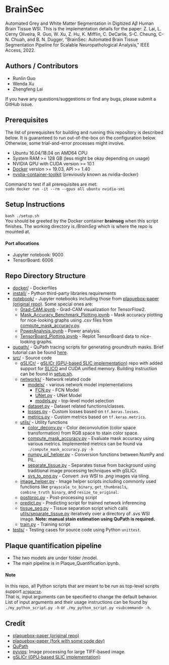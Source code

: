 # BrainSec
Automated Grey and White Matter Segmentation in Digitized A*β*
Human Brain Tissue WSI. This is the implementation details for the paper: 
Z. Lai, L. Cerny Oliveira, R. Guo, W. Xu, Z. Hu, K. Mifflin, C. DeCarlie, S-C. Cheung, C-N. Chuah, and B. N. Dugger, "BrainSec: Automated Brain Tissue Segmentation Pipeline for Scalable Neuropathological Analysis," IEEE Access, 2022.

## Authors / Contributors
* Runlin Guo
* Wenda Xu
* Zhengfeng Lai

If you have any questions/suggestions or find any bugs,
please submit a GitHub issue.

## Prerequisites
The list of prerequisites for building and running this repository is described
below. It is guaranteed to run out-of-the-box on the configuration below.
Otherwise, some trial-and-error processes might involve.
* Ubuntu 16.04/18.04 on AMD64 CPU
* System RAM >= 128 GB (less might be okay depending on usage)
* NVIDIA GPU with CUDA version >= 10.1
* [Docker](https://docs.docker.com/install/linux/docker-ce/ubuntu/)
version >= 19.03, API >= 1.40
* [nvidia-container-toolkit](https://github.com/NVIDIA/nvidia-docker#ubuntu-16041804-debian-jessiestretchbuster)
(previously known as nvidia-docker)  

Command to test if all prerequisites are met:  
`sudo docker run -it --rm --gpus all ubuntu nvidia-smi`

## Setup Instructions
`bash ./setup.sh`  
You should be greeted by the Docker container **brainseg** when this script
finishes. The working directory is */BrainSeg* which is where the repo is
mounted at.  

#### Port allocations
* Jupyter notebook: 9000
* TensorBoard: 6006

## Repo Directory Structure
* [docker/](docker) - Dockerfiles
* [install/](install) - Python third-party libraries requirements
* [notebook/](notebook) - Jupyter notebooks including those from
[plaquebox-paper (original repo)](https://github.com/keiserlab/plaquebox-paper).
Some special ones are:
    * [Grad-CAM.ipynb](notebook/Grad-CAM.ipynb) - Grad-CAM visualization for
      TensorFlow2.
    * [Mask_Accuracy_Benchmark_Plotting.ipynb](notebook/Mask_Accuracy_Benchmark_Plotting.ipynb) -
      Mask accuracy plotting for nice-looking graphs using *.csv* files from
      [compute_mask_accuracy.py](src/utils/compute_mask_accuracy.py).
    * [PowerAnalysis.ipynb](notebook/PowerAnalysis.ipynb) - Power analysis.
    * [TensorBoard_Plotting.ipynb](notebook/TensorBoard_Plotting.ipynb) -
      Replot TensorBoard data to nice-looking graphs.
* [qupath/](qupath) - QuPath tracing scripts for generating groundtruth masks.
  Brief tutorial can be found [here](https://docs.google.com/document/d/125n8o4KQlUcEIbycHDTXV-8pBcj-CLsxISnygt0SecM/edit?usp=sharing).
* [src/](src) - Source code
    * [gSLICr/](src/gSLICr) -
      [gSLICr (GPU-based SLIC implementation)](https://github.com/carlren/gSLICr)
      repo with added support for
      [SLICO](https://www.epfl.ch/labs/ivrl/research/slic-superpixels/#SLICO)
      and CUDA unified memory. Building instruction can be found in
      [setup.sh](setup.sh#L14).
    * [networks/](src/networks) - Network related code
        * [models/](src/networks/models) - various network model implementations
            * [FCN.py](src/networks/models/FCN.py) - FCN Model
            * [UNet.py](src/networks/models/UNet.py) - UNet Model
            * [models.py](src/networks/models/models.py) - top-level model selection
        * [dataset.py](src/networks/dataset.py) - Dataset related functions/classes.
        * [losses.py](src/networks/losses.py) - Custom losses based on `tf.keras.losses`.
        * [metrics.py](src/networks/metrics.py) - Custom metrics based on `tf.keras.metrics`.
    * [utils/](src/utils) - Utility functions
        * [color_deconv.py](src/utils/color_deconv.py) - Color deconvolution
          (color space transformation) from RGB space to stain color space.
        * [compute_mask_accuracy.py](src/utils/compute_mask_accuracy.py) -
          Evaluate mask accuracy using various metrics. Implemented metrics can
          be found via `./compute_mask_accuracy.py -h`
        * [numpy_pil_helper.py](src/utils/numpy_pil_helper.py) -
          Conversion functions between NumPy and PIL.
        * [separate_tissue.py](src/utils/separate_tissue.py) -
          Separates tissue from background using traditional image processing
          techniques with gSLICr.
        * [svs_to_png.py](src/utils/svs_to_png.py) -
          Convert *.svs* WSI to *.png* images via tiling.
    * [image_helper.py](src/image_helper.py) - Image helper scripts including
      commonly used functions like `grayscale_to_binary`, `get_thumbnails`,
      `combine_truth_binary`, and `resize_to_original`.
    * [postproc.py](src/postproc.py) - Post-processing script
    * [predict.py](src/predict.py) - Predicting script for trained network inferencing
    * [tissue_seg.py](src/tissue_seg.py) - Tissue separation script which calls
      [utils/separate_tissue.py](src/utils/separate_tissue.py)
      iteratively over a directory of *.svs* WSI image.
      **Note: manual stain estimation using QuPath is required.**
    * [train.py](src/train.py) - Training script
* [tests/](tests) - Testing cases for source code using Python `unittest`.

## Plaque quantification pipeline
* The two models are under folder /model. 
* The main pipeline is in Plaque_Quantification.ipynb. 

#### Note
In this repo, all Python scripts that are meant to be run as top-level scripts
support [`argparse`](https://docs.python.org/3/library/argparse.html).  
That is, input arguments can be specified to change the default behavior.
List of input arguments and their usage instructions can be found by
`./my_python_script.py -h` or `./my_python_script.py <subcommand> -h`.

## Credit
* [plaquebox-paper (original repo)](https://github.com/keiserlab/plaquebox-paper)
* [plaquebox-paper (fork with some code dev)](https://github.com/KolinGuo/plaquebox-paper)
* [QuPath](https://qupath.github.io/)
* [pyvips](https://libvips.github.io/pyvips/): Image processing for large
TIFF-based image.
* [gSLICr (GPU-based SLIC implementation)](https://github.com/carlren/gSLICr):
